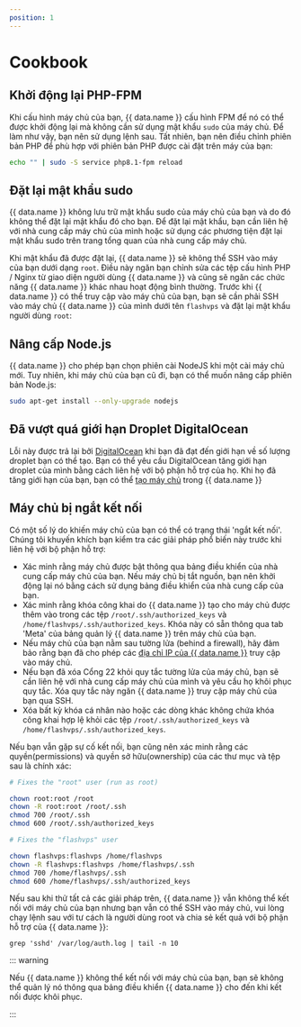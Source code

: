 ```yaml
---
position: 1
---
```


<script setup>
import { data } from '../../.vitepress/config.data.ts'
</script>

# Cookbook

## Khởi động lại PHP-FPM

Khi cấu hình máy chủ của bạn, {{ data.name }} cấu hình FPM để nó có thể được khởi động lại mà không cần sử dụng mật khẩu `sudo` của máy chủ. Để làm như vậy, bạn nên sử dụng lệnh sau. Tất nhiên, bạn nên điều chỉnh phiên bản PHP để phù hợp với phiên bản PHP được cài đặt trên máy của bạn:

```bash
echo "" | sudo -S service php8.1-fpm reload
```

## Đặt lại mật khẩu sudo

{{ data.name }} không lưu trữ mật khẩu sudo của máy chủ của bạn và do đó không thể đặt lại mật khẩu đó cho bạn. Để đặt lại mật khẩu, bạn cần liên hệ với nhà cung cấp máy chủ của mình hoặc sử dụng các phương tiện đặt lại mật khẩu sudo trên trang tổng quan của nhà cung cấp máy chủ.

Khi mật khẩu đã được đặt lại, {{ data.name }} sẽ không thể SSH vào máy của bạn dưới dạng `root`. Điều này ngăn bạn chỉnh sửa các tệp cấu hình PHP / Nginx từ giao diện người dùng {{ data.name }} và cũng sẽ ngăn các chức năng {{ data.name }} khác nhau hoạt động bình thường. Trước khi {{ data.name }} có thể truy cập vào máy chủ của bạn, bạn sẽ cần phải SSH vào máy chủ {{ data.name }} của mình dưới tên `flashvps` và đặt lại mật khẩu người dùng `root`:

## Nâng cấp Node.js

{{ data.name }} cho phép bạn chọn phiên cài NodeJS khi một cài máy chủ mới. Tuy nhiên, khi máy chủ của bạn cũ đi, bạn có thể muốn nâng cấp phiên bản Node.js:

```bash
sudo apt-get install --only-upgrade nodejs
```

## Đã vượt quá giới hạn Droplet DigitalOcean

Lỗi này được trả lại bởi [DigitalOcean](https://digitalocean.com/) khi bạn đã đạt đến giới hạn về số lượng droplet bạn có thể tạo. Bạn có thể yêu cầu DigitalOcean tăng giới hạn droplet của mình bằng cách liên hệ với bộ phận hỗ trợ của họ. Khi họ đã tăng giới hạn của bạn, bạn có thể [tạo máy chủ](../connect/connect-server.md) trong {{ data.name }}

## Máy chủ bị ngắt kết nối

Có một số lý do khiến máy chủ của bạn có thể có trạng thái 'ngắt kết nối'. Chúng tôi khuyến khích bạn kiểm tra các giải pháp phổ biến này trước khi liên hệ với bộ phận hỗ trợ:

-   Xác minh rằng máy chủ được bật thông qua bảng điều khiển của nhà cung cấp máy chủ của bạn. Nếu máy chủ bị tắt nguồn, bạn nên khởi động lại nó bằng cách sử dụng bảng điều khiển của nhà cung cấp của bạn.
-   Xác minh rằng khóa công khai do {{ data.name }} tạo cho máy chủ được thêm vào trong các tệp `/root/.ssh/authorized_keys` và `/home/flashvps/.ssh/authorized_keys`. Khóa này có sẵn thông qua tab 'Meta' của bảng quản lý {{ data.name }} trên máy chủ của bạn.
-   Nếu máy chủ của bạn nằm sau tường lửa (behind a firewall), hãy đảm bảo rằng bạn đã cho phép các [địa chỉ IP của {{ data.name }}](../what-is-flash-panel.md#đia-chi-ip-data-name) truy cập vào máy chủ.
-   Nếu bạn đã xóa Cổng 22 khỏi quy tắc tường lửa của máy chủ, bạn sẽ cần liên hệ với nhà cung cấp máy chủ của mình và yêu cầu họ khôi phục quy tắc. Xóa quy tắc này ngăn {{ data.name }} truy cập máy chủ của bạn qua SSH.
-   Xóa bất kỳ khóa cá nhân nào hoặc các dòng khác không chứa khóa công khai hợp lệ khỏi các tệp `/root/.ssh/authorized_keys` và `/home/flashvps/.ssh/authorized_keys`.

Nếu bạn vẫn gặp sự cố kết nối, bạn cũng nên xác minh rằng các quyền(permissions) và quyền sở hữu(ownership) của các thư mục và tệp sau là chính xác:

```bash
# Fixes the "root" user (run as root)

chown root:root /root
chown -R root:root /root/.ssh
chmod 700 /root/.ssh
chmod 600 /root/.ssh/authorized_keys

# Fixes the "flashvps" user

chown flashvps:flashvps /home/flashvps
chown -R flashvps:flashvps /home/flashvps/.ssh
chmod 700 /home/flashvps/.ssh
chmod 600 /home/flashvps/.ssh/authorized_keys
```

Nếu sau khi thử tất cả các giải pháp trên, {{ data.name }} vẫn không thể kết nối với máy chủ của bạn nhưng bạn vẫn có thể SSH vào máy chủ, vui lòng chạy lệnh sau với tư cách là người dùng root và chia sẻ kết quả với bộ phận hỗ trợ của {{ data.name }}:

`grep 'sshd' /var/log/auth.log | tail -n 10`

::: warning

Nếu {{ data.name }} không thể kết nối với máy chủ của bạn, bạn sẽ không thể quản lý nó thông qua bảng điều khiển {{ data.name }} cho đến khi kết nối được khôi phục.

:::
